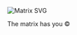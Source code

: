 ![Matrix SVG](https://raw.githubusercontent.com/rodrigograca31/rodrigograca31/master/matrix.svg)

The matrix has you ©

